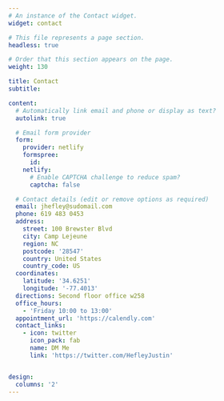 ```yaml
---
# An instance of the Contact widget.
widget: contact

# This file represents a page section.
headless: true

# Order that this section appears on the page.
weight: 130

title: Contact
subtitle:

content:
  # Automatically link email and phone or display as text?
  autolink: true

  # Email form provider
  form:
    provider: netlify
    formspree:
      id:
    netlify:
      # Enable CAPTCHA challenge to reduce spam?
      captcha: false

  # Contact details (edit or remove options as required)
  email: jhefley@sudomail.com
  phone: 619 483 0453
  address:
    street: 100 Brewster Blvd
    city: Camp Lejeune
    region: NC
    postcode: '28547'
    country: United States
    country_code: US
  coordinates:
    latitude: '34.6251'
    longitude: '-77.4013'
  directions: Second floor office w258
  office_hours:
    - 'Friday 10:00 to 13:00'
  appointment_url: 'https://calendly.com'
  contact_links:
    - icon: twitter
      icon_pack: fab
      name: DM Me
      link: 'https://twitter.com/HefleyJustin'


design:
  columns: '2'
---
```

